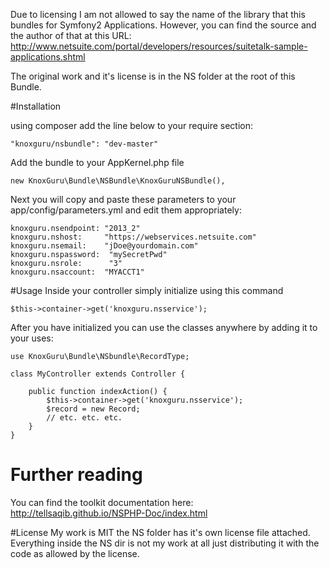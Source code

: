 Due to licensing I am not allowed to say the name of the library that this bundles for Symfony2 Applications. However, you can find the source and the author of that at this URL: http://www.netsuite.com/portal/developers/resources/suitetalk-sample-applications.shtml

The original work and it's license is in the NS folder at the root of this Bundle.

#Installation 

using composer add the line below to your require section:

	"knoxguru/nsbundle": "dev-master"

Add the bundle to your AppKernel.php file

	new KnoxGuru\Bundle\NSBundle\KnoxGuruNSBundle(),

Next you will copy and paste these parameters to your app/config/parameters.yml and edit them appropriately:

	knoxguru.nsendpoint: "2013_2"
	knoxguru.nshost:     "https://webservices.netsuite.com"
	knoxguru.nsemail:    "jDoe@yourdomain.com"
	knoxguru.nspassword:  "mySecretPwd"
	knoxguru.nsrole:      "3"
	knoxguru.nsaccount:  "MYACCT1"


#Usage
Inside your controller simply initialize using this command

	$this->container->get('knoxguru.nsservice');

After you have initialized you can use the classes anywhere by adding it to your uses:

	use KnoxGuru\Bundle\NSbundle\RecordType;

	class MyController extends Controller {

		public function indexAction() {
			$this->container->get('knoxguru.nsservice');
			$record = new Record;
			// etc. etc. etc.
		}
	}

# Further reading

You can find the toolkit documentation here: http://tellsaqib.github.io/NSPHP-Doc/index.html

#License
My work is MIT the NS folder has it's own license file attached. Everything inside the NS dir is not my work at all just distributing it with the code as allowed by the license.
